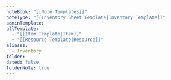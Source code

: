 ```yaml
---
noteBook: "[[Note Templates]]"
noteType: "[[Inventory Sheet Template|Inventory Template]]"
adminTemplate: 
allTemplate:
  - "[[Item Template|Item]]"
  - "[[Resource Template|Resource]]"
aliases:
  - Inventory
folder: 
dated: false
folderNote: true
---
```

